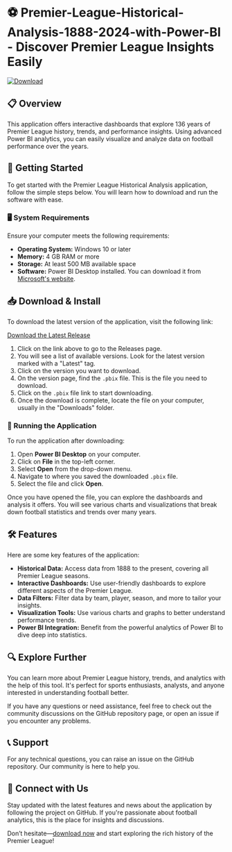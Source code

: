 # ⚽ Premier-League-Historical-Analysis-1888-2024-with-Power-BI - Discover Premier League Insights Easily

[![Download](https://img.shields.io/badge/Download%20Now-blue.svg)](https://github.com/Aqsa-03/Premier-League-Historical-Analysis-1888-2024-with-Power-BI/releases)

## 📋 Overview

This application offers interactive dashboards that explore 136 years of Premier League history, trends, and performance insights. Using advanced Power BI analytics, you can easily visualize and analyze data on football performance over the years.

## 🚀 Getting Started

To get started with the Premier League Historical Analysis application, follow the simple steps below. You will learn how to download and run the software with ease.

### 🖥️ System Requirements

Ensure your computer meets the following requirements:
- **Operating System:** Windows 10 or later
- **Memory:** 4 GB RAM or more
- **Storage:** At least 500 MB available space
- **Software:** Power BI Desktop installed. You can download it from [Microsoft's website](https://powerbi.microsoft.com/downloads/).

## 📥 Download & Install

To download the latest version of the application, visit the following link:

[Download the Latest Release](https://github.com/Aqsa-03/Premier-League-Historical-Analysis-1888-2024-with-Power-BI/releases)

1. Click on the link above to go to the Releases page.
2. You will see a list of available versions. Look for the latest version marked with a "Latest" tag.
3. Click on the version you want to download.
4. On the version page, find the `.pbix` file. This is the file you need to download.
5. Click on the `.pbix` file link to start downloading.
6. Once the download is complete, locate the file on your computer, usually in the "Downloads" folder.

### 📂 Running the Application

To run the application after downloading:

1. Open **Power BI Desktop** on your computer.
2. Click on **File** in the top-left corner.
3. Select **Open** from the drop-down menu.
4. Navigate to where you saved the downloaded `.pbix` file.
5. Select the file and click **Open**.

Once you have opened the file, you can explore the dashboards and analysis it offers. You will see various charts and visualizations that break down football statistics and trends over many years.

## 🛠️ Features

Here are some key features of the application:

- **Historical Data:** Access data from 1888 to the present, covering all Premier League seasons.
- **Interactive Dashboards:** Use user-friendly dashboards to explore different aspects of the Premier League.
- **Data Filters:** Filter data by team, player, season, and more to tailor your insights.
- **Visualization Tools:** Use various charts and graphs to better understand performance trends.
- **Power BI Integration:** Benefit from the powerful analytics of Power BI to dive deep into statistics.

## 🔍 Explore Further

You can learn more about Premier League history, trends, and analytics with the help of this tool. It's perfect for sports enthusiasts, analysts, and anyone interested in understanding football better.

If you have any questions or need assistance, feel free to check out the community discussions on the GitHub repository page, or open an issue if you encounter any problems.

## 📞 Support

For any technical questions, you can raise an issue on the GitHub repository. Our community is here to help you.

## 💬 Connect with Us

Stay updated with the latest features and news about the application by following the project on GitHub. If you're passionate about football analytics, this is the place for insights and discussions.

Don’t hesitate—[download now](https://github.com/Aqsa-03/Premier-League-Historical-Analysis-1888-2024-with-Power-BI/releases) and start exploring the rich history of the Premier League!